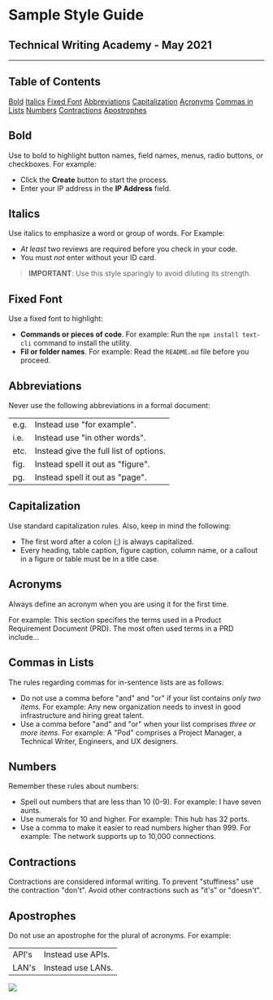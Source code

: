 
# **Sample Style Guide** 
## Technical Writing Academy - May 2021
---

## Table of Contents
[Bold](#Bold)
[Italics](#Italics)
[Fixed Font](#Fixed-Font)
[Abbreviations](#Abbreviations)
[Capitalization](#Capitalization)
[Acronyms](#Acronyms)
[Commas in Lists](#Commas-in-Lists)
[Numbers](#Numbers)
[Contractions](#Contractions)
[Apostrophes](#Apostrophes)

## Bold
Use to bold to highlight button names, field names, menus, radio buttons, or checkboxes. For example:
- Click the **Create** button to start the process.
- Enter your IP address in the **IP Address** field.


## Italics
Use italics to emphasize a word or group of words. For Example:
- *At least* two reviews are required before you check in your code.
- You must *not* enter without your ID card.

>**IMPORTANT**: Use this style sparingly to avoid diluting its strength.

## Fixed Font
Use a fixed font to highlight: 
- **Commands or pieces of code**. For example:
Run the `npm install text-cli` command to install the utility. 
- **Fil or folder names**. For example:
Read the `README.md` file before you proceed.

## Abbreviations
Never use the following abbreviations in a formal document:

<table>
	<tr>
		<td>e.g.</td>
		<td>Instead use "for example".</td>
	</tr>
	<tr>
		<td>i.e.</td>
		<td>Instead use "in other words".</td>
	</tr>
	<tr>
		<td>etc.</td>
		<td>Instead give the full list of options.</td>
	</tr>
    <tr>
		<td>fig.</td>
		<td>Instead spell it out as "figure".</td>
	</tr>
    <tr>
		<td>pg.</td>
		<td>Instead spell it out as "page".</td>
	</tr>
</table>


## Capitalization
Use standard capitalization rules. Also, keep in mind the following:
- The first word after a colon (;) is always capitalized.
- Every heading, table caption, figure caption, column name, or a callout in a figure or table must be in a title case.


## Acronyms
Always define an acronym when you are using it for the first time.

For example: This section specifies the terms used in a Product Requirement Document (PRD). The most often used terms in a PRD include...

## Commas in Lists
The rules regarding commas for in-sentence lists are as follows:
- Do not use a comma before "and" and "or" if your list contains *only two items.* For example:
Any new organization needs to invest in good infrastructure and hiring great talent.
- Use a comma before "and" and "or" when your list comprises *three or more items*. For example: A "Pod" comprises a Project Manager, a Technical Writer, Engineers, and UX designers.


## Numbers
Remember these rules about numbers:
- Spell out numbers that are less than 10 (0-9). 
For example: I have seven aunts.
- Use numerals for 10 and higher. 
For example: This hub has 32 ports.
- Use a comma to make it easier to read numbers higher than 999. 
For example: The network supports up to 10,000 connections.


## Contractions
Contractions are considered informal writing. To prevent "stuffiness" use the contraction "don't". Avoid other contractions such as "it's" or "doesn't".


## Apostrophes
Do not use an apostrophe for the plural of acronyms. For example:


<table>
	 <tr>
		<td>API's</td>
		<td>Instead use APIs.</td>
	</tr>
    <tr>
		<td>LAN's</td>
		<td>Instead use LANs.</td>
	</tr>
</table>

![](https://i.imgur.com/qRJodXf.png)

